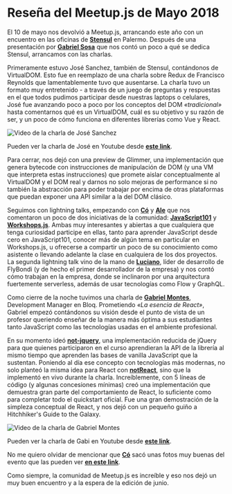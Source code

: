 # Reseña del Meetup.js de Mayo 2018

El 10 de mayo nos devolvió a Meetup.js, arrancando este año con un encuentro en las oficinas de **[Stensul](https://stensul.com/)** en Palermo. Después de una presentación por **[Gabriel Sosa](https://twitter.com/pendexgabo)** que nos contó un poco a qué se dedica Stensul, arrancamos con las charlas.

Primeramente estuvo José Sanchez, también de Stensul, contándonos de VirtualDOM. Esto fue en reemplazo de una charla sobre Redux de Francisco Reynolds que lamentablemente tuvo que ausentarse. La charla tuvo un formato muy entretenido - a través de un juego de preguntas y respuestas en el que todos pudimos participar desde nuestras laptops o celulares, José fue avanzando poco a poco por los conceptos del DOM _«tradicional»_ hasta comentarnos qué es un VirtualDOM, cuál es su objetivo y su razón de ser, y un poco de cómo funciona en diferentes librerías como Vue y React.

![Video de la charla de José Sanchez](https://raw.githubusercontent.com/meetupjs-ar/blog-articles/master/05-resena-meetup-mayo-2018/jose-sanchez.jpg)

Pueden ver la charla de José en Youtube desde **[este link](https://www.youtube.com/watch?v=xA93dmkfcSQ)**.

Para cerrar, nos dejó con una preview de Glimmer, una implementación que genera bytecode con instrucciones de manipulación de DOM (y una VM que interpreta estas instrucciones) que promete aislar conceptualmente al VirtualDOM y el DOM real y darnos no solo mejoras de performance si no también la abstracción para poder trabajar por encima de otras plataformas que puedan exponer una API similar a la del DOM clásico.

Seguimos con lightning talks, empezando con **[Có](https://twitter.com/co_constanza)** y **[Ale](https://twitter.com/alekrumkamp)** que nos comentaron un poco de dos iniciativas de la comunidad: **[JavaScript101](https://twitter.com/javascript_101)** y **[Workshops.js](https://twitter.com/workshopsjs)**. Ambas muy interesantes y abiertas a que cualquiera que tenga curiosidad participe en ellas, tanto para aprender JavaScript desde cero en JavaScript101, conocer más de algún tema en particular en Workshops.js, u ofrecerse a compartir un poco de su conocimiento como asistente o llevando adelante la clase en cualquiera de los dos proyectos. La segunda lightning talk vino de la mano de **[Luciano](https://twitter.com/lfantone)**, líder de desarrollo de FlyBondi (y de hecho el primer desarrollador de la empresa) y nos contó cómo trabajan en la empresa, donde se inclinaron por una arquitectura fuertemente serverless, además de usar tecnologías como Flow y GraphQL.

Como cierre de la noche tuvimos una charla de **[Gabriel Montes](https://twitter.com/gab_montes)**, Development Manager en Bloq. Prometiendo _«La esencia de React»_, Gabriel empezó contándonos su visión desde el punto de vista de un profesor queriendo enseñar de la manera más óptima a sus estudiantes tanto JavaScript como las tecnologías usadas en el ambiente profesional.

En su momento ideó **[not-jquery](https://gist.github.com/gabmontes/535a7b3b059b2a301a55b43e90ee0101)**, una implementación reducida de jQuery para que quienes participaron en el curso aprendieran la API de la librería al mismo tiempo que aprenden las bases de vanilla JavaScript que la sustentan. Poniendo al día ese concepto con tecnologías más modernas, no solo planteó la misma idea para React con **[notReact](https://github.com/gabmontes/exploring-not-react)**, sino que la implementó en vivo durante la charla. Increíblemente, con 5 líneas de código (y algunas concesiones mínimas) creó una implementación que demuestra gran parte del comportamiento de React, lo suficiente como para completar todo el quickstart oficial. Fue una gran demostración de la simpleza conceptual de React, y nos dejó con un pequeño guiño a Hitchhiker's Guide to the Galaxy.

![Video de la charla de Gabriel Montes](https://raw.githubusercontent.com/meetupjs-ar/blog-articles/master/05-resena-meetup-mayo-2018/gabi-montes.jpg)

Pueden ver la charla de Gabi en Youtube desde **[este link](https://www.youtube.com/watch?v=QtiDA8KkM3U)**.

No me quiero olvidar de mencionar que **[Có](https://twitter.com/co_constanza)** sacó unas fotos muy buenas del evento que las pueden ver **[en este link](https://www.facebook.com/groups/1572363023007913/permalink/2087021364875407/)**.

Como siempre, la comunidad de Meetup.js es increíble y eso nos dejó un muy buen encuentro y a la espera de la edición de junio.
